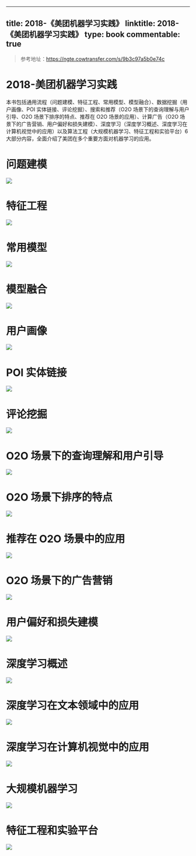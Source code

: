 
---
title: 2018-《美团机器学习实践》
linktitle: 2018-《美团机器学习实践》
type: book
commentable: true
---

> 参考地址：https://ngte.cowtransfer.com/s/9b3c97a5b0e74c

# 2018-美团机器学习实践

本书包括通用流程（问题建模、特征工程、常用模型、模型融合）、数据挖掘（用户画像、POI 实体链接、评论挖掘）、搜索和推荐（O2O 场景下的查询理解与用户引导、O2O 场景下排序的特点、推荐在 O2O 场景的应用）、计算广告（O2O 场景下的广告营销、用户偏好和损失建模）、深度学习（深度学习概述、深度学习在计算机视觉中的应用）以及算法工程（大规模机器学习、特征工程和实验平台）6 大部分内容，全面介绍了美团在多个重要方面对机器学习的应用。

# 问题建模

![](https://i.postimg.cc/cC1VbLGD/image.png)

# 特征工程

![](https://i.postimg.cc/gj0TKt3Q/image.png)

# 常用模型

![](https://i.postimg.cc/9FrkRSmq/image.png)

# 模型融合

![](https://i.postimg.cc/762gT1Fy/image.png)

# 用户画像

![](https://i.postimg.cc/43KcrbNh/image.png)

# POI 实体链接

![](https://i.postimg.cc/vZTxVLnS/image.png)

# 评论挖掘

![](https://i.postimg.cc/qRVNSP59/image.png)

# O2O 场景下的查询理解和用户引导

![](https://i.postimg.cc/LXtJpydh/image.png)

# O2O 场景下排序的特点

![](https://i.postimg.cc/Gt9nQ2jr/image.png)

# 推荐在 O2O 场景中的应用

![](https://i.postimg.cc/9XNhfdWf/image.png)

# O2O 场景下的广告营销

![](https://i.postimg.cc/dtkKZh1j/image.png)

# 用户偏好和损失建模

![](https://i.postimg.cc/L8VR2r5c/image.png)

# 深度学习概述

![](https://i.postimg.cc/wj38Y7Km/image.png)

# 深度学习在文本领域中的应用

![](https://i.postimg.cc/cCD9FBL5/image.png)

# 深度学习在计算机视觉中的应用

![](https://i.postimg.cc/66zm6tfL/image.png)

# 大规模机器学习

![](https://i.postimg.cc/15j76BT8/image.png)

# 特征工程和实验平台

![](https://i.postimg.cc/vZxqv9F3/image.png)

    